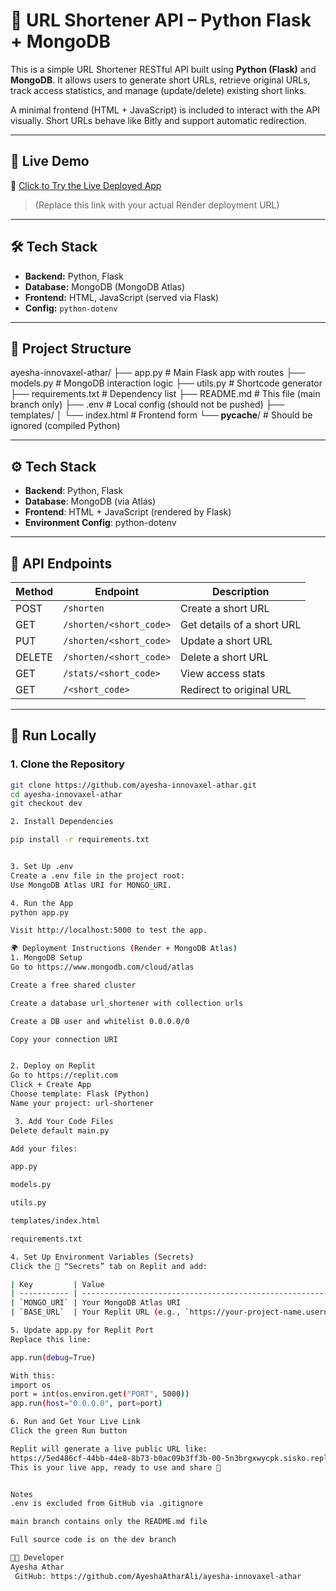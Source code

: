 # 🔗 URL Shortener API – Python Flask + MongoDB

This is a simple URL Shortener RESTful API built using **Python (Flask)** and **MongoDB**. It allows users to generate short URLs, retrieve original URLs, track access statistics, and manage (update/delete) existing short links.

A minimal frontend (HTML + JavaScript) is included to interact with the API visually. Short URLs behave like Bitly and support automatic redirection.

---

## 🚀 Live Demo

🔗 [Click to Try the Live Deployed App](https://5ed486cf-44bb-44e8-8b73-b0ac09b3ff3b-00-5n3brgxwycpk.sisko.replit.dev/)

> (Replace this link with your actual Render deployment URL)

---

## 🛠️ Tech Stack

- **Backend:** Python, Flask
- **Database:** MongoDB (MongoDB Atlas)
- **Frontend:** HTML, JavaScript (served via Flask)
- **Config:** `python-dotenv`

---

## 📁 Project Structure

ayesha-innovaxel-athar/
├── app.py               # Main Flask app with routes
├── models.py            # MongoDB interaction logic
├── utils.py             # Shortcode generator
├── requirements.txt     # Dependency list
├── README.md            # This file (main branch only)
├── .env                 # Local config (should not be pushed)
├── templates/
│   └── index.html       # Frontend form
└── __pycache__/         # Should be ignored (compiled Python)


---

## ⚙️ Tech Stack

- **Backend**: Python, Flask
- **Database**: MongoDB (via Atlas)
- **Frontend**: HTML + JavaScript (rendered by Flask)
- **Environment Config**: python-dotenv

---

## 📮 API Endpoints

| Method | Endpoint                 | Description                        |
|--------|--------------------------|------------------------------------|
| POST   | `/shorten`               | Create a short URL                 |
| GET    | `/shorten/<short_code>`  | Get details of a short URL         |
| PUT    | `/shorten/<short_code>`  | Update a short URL                 |
| DELETE | `/shorten/<short_code>`  | Delete a short URL                 |
| GET    | `/stats/<short_code>`    | View access stats                  |
| GET    | `/<short_code>`          | Redirect to original URL           |

---

## 🧪 Run Locally

### 1. Clone the Repository

```bash
git clone https://github.com/ayesha-innovaxel-athar.git
cd ayesha-innovaxel-athar
git checkout dev

2. Install Dependencies

pip install -r requirements.txt


3. Set Up .env
Create a .env file in the project root:
Use MongoDB Atlas URI for MONGO_URI.

4. Run the App
python app.py

Visit http://localhost:5000 to test the app.

🌍 Deployment Instructions (Render + MongoDB Atlas)
1. MongoDB Setup
Go to https://www.mongodb.com/cloud/atlas

Create a free shared cluster

Create a database url_shortener with collection urls

Create a DB user and whitelist 0.0.0.0/0

Copy your connection URI


2. Deploy on Replit
Go to https://replit.com
Click + Create App
Choose template: Flask (Python)
Name your project: url-shortener

 3. Add Your Code Files
Delete default main.py

Add your files:

app.py

models.py

utils.py

templates/index.html

requirements.txt

4. Set Up Environment Variables (Secrets)
Click the 🔐 “Secrets” tab on Replit and add:

| Key         | Value                                                                |
| ----------- | -------------------------------------------------------------------- |
| `MONGO_URI` | Your MongoDB Atlas URI                                               |
| `BASE_URL`  | Your Replit URL (e.g., `https://your-project-name.username.repl.co`) |

5. Update app.py for Replit Port
Replace this line:

app.run(debug=True)

With this:
import os
port = int(os.environ.get("PORT", 5000))
app.run(host="0.0.0.0", port=port)

6. Run and Get Your Live Link
Click the green Run button

Replit will generate a live public URL like:
https://5ed486cf-44bb-44e8-8b73-b0ac09b3ff3b-00-5n3brgxwycpk.sisko.replit.dev
This is your live app, ready to use and share 🚀


Notes
.env is excluded from GitHub via .gitignore

main branch contains only the README.md file

Full source code is on the dev branch

👩‍💻 Developer
Ayesha Athar                   
 GitHub: https://github.com/AyeshaAtharAli/ayesha-innovaxel-athar
 